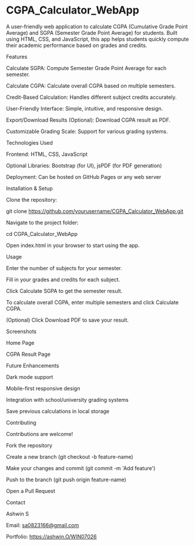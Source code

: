 ﻿# CGPA_Calculator_WebApp

A user-friendly web application to calculate CGPA (Cumulative Grade Point Average) and SGPA (Semester Grade Point Average) for students. Built using HTML, CSS, and JavaScript, this app helps students quickly compute their academic performance based on grades and credits.

Features

Calculate SGPA: Compute Semester Grade Point Average for each semester.

Calculate CGPA: Calculate overall CGPA based on multiple semesters.

Credit-Based Calculation: Handles different subject credits accurately.

User-Friendly Interface: Simple, intuitive, and responsive design.

Export/Download Results (Optional): Download CGPA result as PDF.

Customizable Grading Scale: Support for various grading systems.

Technologies Used

Frontend: HTML, CSS, JavaScript

Optional Libraries: Bootstrap (for UI), jsPDF (for PDF generation)

Deployment: Can be hosted on GitHub Pages or any web server

Installation & Setup

Clone the repository:

git clone https://github.com/yourusername/CGPA_Calculator_WebApp.git


Navigate to the project folder:

cd CGPA_Calculator_WebApp


Open index.html in your browser to start using the app.

Usage

Enter the number of subjects for your semester.

Fill in your grades and credits for each subject.

Click Calculate SGPA to get the semester result.

To calculate overall CGPA, enter multiple semesters and click Calculate CGPA.

(Optional) Click Download PDF to save your result.

Screenshots


Home Page


CGPA Result Page

Future Enhancements

Dark mode support

Mobile-first responsive design

Integration with school/university grading systems

Save previous calculations in local storage

Contributing

Contributions are welcome!

Fork the repository

Create a new branch (git checkout -b feature-name)

Make your changes and commit (git commit -m 'Add feature')

Push to the branch (git push origin feature-name)

Open a Pull Request

Contact

Ashwin S

Email: sa0823166@gmail.com

Portfolio: https://ashwin.O/WIN07026

